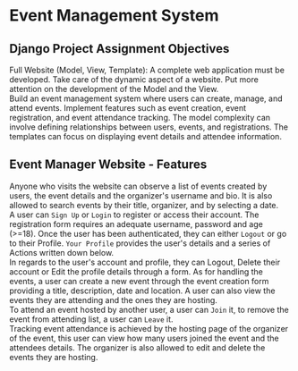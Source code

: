 # Event Management System

## Django Project Assignment Objectives
Full Website (Model, View, Template): A complete web application must be developed. Take care of the dynamic aspect of a website. Put more attention on the development of the Model and the View.\
Build an event management system where users can create, manage, and attend events. Implement features such as event creation, event registration, and event attendance tracking. The model complexity can involve defining relationships between users, events, and registrations. The templates can focus on displaying event details and attendee information.

## Event Manager Website - Features
Anyone who visits the website can observe a list of events created by users, the event details and the organizer's username and bio. It is also allowed to search events by their title, organizer, and by selecting a date.\
A user can `Sign Up` or `Login` to register or access their account. The registration form requires an adequate username, password and age (>=18). Once the user has been authenticated, they can either `Logout` or go to their Profile. `Your Profile` provides the user's details and a series of Actions written down below.\
In regards to the user's account and profile, they can Logout, Delete their account or Edit the profile details through a form. As for handling the events, a user can create a new event through the event creation form providing a title, description, date and location. A user can also view the events they are attending and the ones they are hosting.\
To attend an event hosted by another user, a user can `Join` it, to remove the event from attending list, a user can `Leave` it.\
Tracking event attendance is achieved by the hosting page of the organizer of the event, this user can view how many users joined the event and the attendees details.
The organizer is also allowed to edit and delete the events they are hosting.
